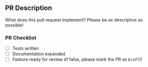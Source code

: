 ## PR Description

What does this pull request implement?
Please be as descriptive as possible!

### PR Checklist

 - [ ] Tests written
 - [ ] Documentation expanded
 - [ ] Feature ready for review (if false, please mark the PR as `Draft`!)
